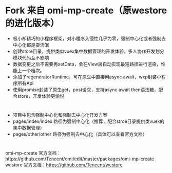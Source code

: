 # Fork 来自 omi-mp-create（原westore的进化版本）
* 极小却精巧的小程序框架，对小程序入侵性几乎为零，强制中心化或者强制去中心化都是耍流氓
* 创建store目录，提供类似vuex集中数据管理的开发体验，多人协作开发划分模块代码互不影响
* 数据变更之后不需要再setData，会在View层自动实现最短路径进行渲染，性能上一个档次。
* 添加了regeneratorRuntime，可在原生中直接用async await，wxp封装小程序所有Api
* 使用promise封装了原生get，post请求，支持async await then语法糖，配合store，开发体验更愉悦
#
#
* 项目中包含强制中心化和强制去中心化开发方案
* pages/index/index 路径为强制中心化（推荐，配合stroe目录提供类vuex的集中数据管理）
* pages/other/other 路径为强制去中心化（具体可以查看官方文档）
#
omi-mp-create 官方文档：https://github.com/Tencent/omi/edit/master/packages/omi-mp-create
westore 官方文档：https://github.com/Tencent/westore
